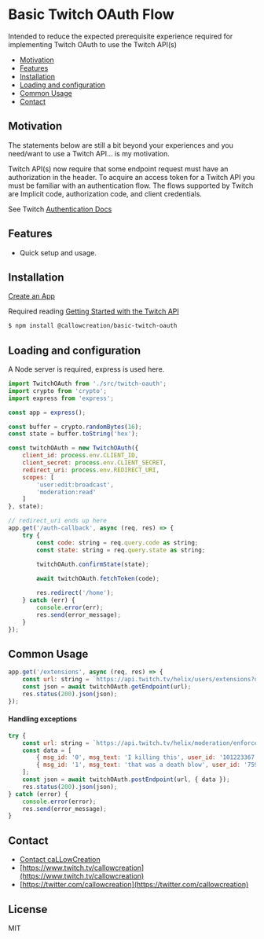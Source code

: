 Basic Twitch OAuth Flow
=======================

Intended to reduce the expected prerequisite experience required for implementing Twitch OAuth to use the Twitch API(s)

<!-- TOC -->

- [Motivation](#motivation)
- [Features](#features)
- [Installation](#installation)
- [Loading and configuration](#loading-and-configuration)
- [Common Usage](#common-usage)
- [Contact](#contact)

<!-- /TOC -->

## Motivation

The statements below are still a bit beyond your experiences and you need/want to use a Twitch API… is my motivation.

Twitch API(s) now require that some endpoint request must have an authorization in the header.  To acquire an access token for a Twitch API you must be familiar with an authentication flow.  The flows supported by Twitch are Implicit code, authorization code, and client credentials.


See Twitch [Authentication Docs](https://dev.twitch.tv/docs/authentication)

## Features

- Quick setup and usage.

## Installation
[Create an App](https://dev.twitch.tv/console/apps)

Required reading [Getting Started with the Twitch API](https://dev.twitch.tv/docs/api)

```sh
$ npm install @callowcreation/basic-twitch-oauth
```

## Loading and configuration
A Node server is required, express is used here.

```js
import TwitchOAuth from './src/twitch-oauth';
import crypto from 'crypto';
import express from 'express';

const app = express();

const buffer = crypto.randomBytes(16);
const state = buffer.toString('hex');

const twitchOAuth = new TwitchOAuth({
    client_id: process.env.CLIENT_ID,
    client_secret: process.env.CLIENT_SECRET,
    redirect_uri: process.env.REDIRECT_URI,
    scopes: [
        'user:edit:broadcast',
		'moderation:read'
    ]
}, state);

// redirect_uri ends up here
app.get('/auth-callback', async (req, res) => {
	try {
		const code: string = req.query.code as string;
		const state: string = req.query.state as string;

		twitchOAuth.confirmState(state);
		
		await twitchOAuth.fetchToken(code);

		res.redirect('/home');
	} catch (err) {
		console.error(err);
		res.send(error_message); 
	}
});

```

## Common Usage

```js
app.get('/extensions', async (req, res) => {
	const url: string = `https://api.twitch.tv/helix/users/extensions?user_id=${broadcaster_id}`;
	const json = await twitchOAuth.getEndpoint(url);
	res.status(200).json(json);
});
```

#### Handling exceptions

```js
try {
	const url: string = `https://api.twitch.tv/helix/moderation/enforcements/status?broadcaster_id=${broadcaster_id}`;
	const data = [
		{ msg_id: '0', msg_text: 'I killing this', user_id: '101223367' },
		{ msg_id: '1', msg_text: 'that was a death blow', user_id: '75987197' }
	];
	const json = await twitchOAuth.postEndpoint(url, { data });
	res.status(200).json(json);
} catch (error) {
	console.error(error); 
	res.send(error_message); 
}
```

## Contact
- [Contact caLLowCreation](http://callowcreation.com/home/contact-us/)
- [https://www.twitch.tv/callowcreation](https://www.twitch.tv/callowcreation)
- [https://twitter.com/callowcreation](https://twitter.com/callowcreation)

## License

MIT
